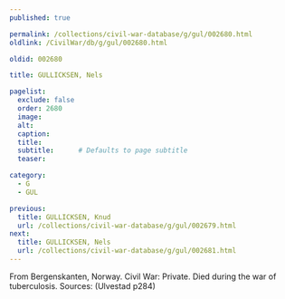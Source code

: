 ```yaml
---
published: true

permalink: /collections/civil-war-database/g/gul/002680.html
oldlink: /CivilWar/db/g/gul/002680.html

oldid: 002680

title: GULLICKSEN, Nels

pagelist:
  exclude: false
  order: 2680
  image: 
  alt:
  caption:
  title:
  subtitle:      # Defaults to page subtitle
  teaser:

category: 
  - G 
  - GUL

previous:
  title: GULLICKSEN, Knud
  url: /collections/civil-war-database/g/gul/002679.html  
next:
  title: GULLICKSEN, Nels
  url: /collections/civil-war-database/g/gul/002681.html   
---
```

From Bergenskanten, Norway. Civil War: Private. Died during the war of tuberculosis. Sources: (Ulvestad p284)